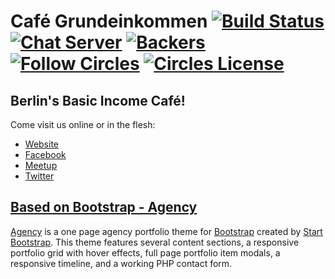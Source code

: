 # Café Grundeinkommen [![Build Status](https://travis-ci.org/CirclesUBI/cafe-grundeinkommen-website.svg?branch=master)](https://travis-ci.org/CirclesUBI/cafe-grundeinkommen-website)  [![Chat Server](https://chat.joincircles.net/api/v1/shield.svg?type=online&name=circles%20chat)](https://chat.joincircles.net) [![Backers](https://opencollective.com/circles/supporters/badge.svg)](https://opencollective.com/circles) [![Follow Circles](https://img.shields.io/twitter/follow/circlesubi.svg?label=follow+circles)](https://twitter.com/CirclesUBI) [![Circles License](https://img.shields.io/badge/license-APGLv3-orange.svg)](https://github.com/CirclesUBI/cafe-grundeinkommen-website/blob/master/LICENSE)

## Berlin's Basic Income Café!

Come visit us online or in the flesh:
* [Website](https://www.cafe-grundeinkommen.org)
* [Facebook](https://www.facebook.com/CafeGrundeinkommen/)
* [Meetup](http://www.meetup.com/Berlin-Basic-Income-Bedingungsloses-Grundeinkommen/)
* [Twitter](https://twitter.com/UBI_Berlin)

## [Based on Bootstrap - Agency](https://startbootstrap.com/template-overviews/agency/)

[Agency](https://startbootstrap.com/template-overviews/agency/) is a one page agency portfolio theme for [Bootstrap](http://getbootstrap.com/) created by [Start Bootstrap](http://startbootstrap.com/). This theme features several content sections, a responsive portfolio grid with hover effects, full page portfolio item modals, a responsive timeline, and a working PHP contact form.
